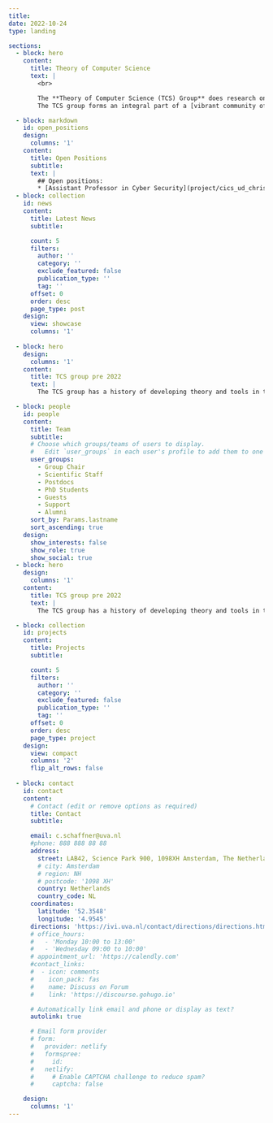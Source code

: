 ```yaml
---
title:
date: 2022-10-24
type: landing

sections:
  - block: hero 
    content:
      title: Theory of Computer Science 
      text: |
        <br>

        The **Theory of Computer Science (TCS) Group** does research on the theoretical foundations of computer science. The aim is to seek greater understanding of fundamental computational techniques and their inherent limitations.
        The TCS group forms an integral part of a [vibrant community of TCS researchers in Amsterdam](https://theory.amsterdam).

  - block: markdown
    id: open_positions
    design:
      columns: '1'
    content:
      title: Open Positions
      subtitle:
      text: |
        ## Open positions:
        * [Assistant Professor in Cyber Security](project/cics_ud_chris)
  - block: collection
    id: news    
    content:
      title: Latest News
      subtitle:

      count: 5
      filters:
        author: ''
        category: ''
        exclude_featured: false
        publication_type: ''
        tag: ''
      offset: 0
      order: desc
      page_type: post
    design:
      view: showcase
      columns: '1'
  
  - block: hero
    design:
      columns: '1'
    content:
      title: TCS group pre 2022
      text: |
        The TCS group has a history of developing theory and tools in the field of algebraic specification which can be used to specify, analyse, and verify concurrent communicating and programmed systems. [This link](https://ivi.fnwi.uva.nl/tcs/index_old.html) leads you back to the old group homepage, including [publications from 1997-2018 and technical reports](https://ivi.fnwi.uva.nl/tcs/publications.php) as well as [software](https://ivi.fnwi.uva.nl/tcs/software.html).

  - block: people
    id: people
    content:
      title: Team
      subtitle:
      # Choose which groups/teams of users to display.
      #   Edit `user_groups` in each user's profile to add them to one or more of these groups.
      user_groups:
        - Group Chair
        - Scientific Staff
        - Postdocs
        - PhD Students
        - Guests
        - Support
        - Alumni
      sort_by: Params.lastname
      sort_ascending: true
    design:
      show_interests: false
      show_role: true
      show_social: true        
  - block: hero
    design:
      columns: '1'
    content:
      title: TCS group pre 2022
      text: |
        The TCS group has a history of developing theory and tools in the field of algebraic specification which can be used to specify, analyse, and verify concurrent communicating and programmed systems. [This link](https://ivi.fnwi.uva.nl/tcs/index_old.html) leads you back to the old group homepage, including [publications from 1997-2018 and technical reports](https://ivi.fnwi.uva.nl/tcs/publications.php) as well as [software](https://ivi.fnwi.uva.nl/tcs/software.html).

  - block: collection
    id: projects
    content:
      title: Projects
      subtitle:

      count: 5
      filters:
        author: ''
        category: ''
        exclude_featured: false
        publication_type: ''
        tag: ''
      offset: 0
      order: desc
      page_type: project
    design:
      view: compact
      columns: '2'
      flip_alt_rows: false
  
  - block: contact
    id: contact
    content:
      # Contact (edit or remove options as required)
      title: Contact
      subtitle:

      email: c.schaffner@uva.nl
      #phone: 888 888 88 88
      address:
        street: LAB42, Science Park 900, 1098XH Amsterdam, The Netherlands
        # city: Amsterdam
        # region: NH
        # postcode: '1098 XH'
        country: Netherlands
        country_code: NL
      coordinates:
        latitude: '52.3548'
        longitude: '4.9545'
      directions: 'https://ivi.uva.nl/contact/directions/directions.html'
      # office_hours:
      #   - 'Monday 10:00 to 13:00'
      #   - 'Wednesday 09:00 to 10:00'
      # appointment_url: 'https://calendly.com'
      #contact_links:
      #  - icon: comments
      #    icon_pack: fas
      #    name: Discuss on Forum
      #    link: 'https://discourse.gohugo.io'

      # Automatically link email and phone or display as text?
      autolink: true

      # Email form provider
      # form:
      #   provider: netlify
      #   formspree:
      #     id:
      #   netlify:
      #     # Enable CAPTCHA challenge to reduce spam?
      #     captcha: false

    design:
      columns: '1'
---
```

